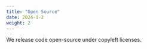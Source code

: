 ```yaml
---
title: "Open Source"
date: 2024-1-2
weight: 2
---
```


We release code open-source under copyleft licenses.
<!--more-->


